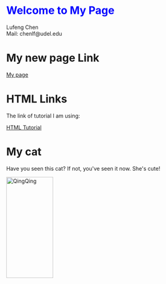 <html>

<head>
</head>

<body>  
  <h1 style="color:blue;">Welcome to My Page</h1>
  
  <div>Lufeng Chen</div>   
  <div>Mail: chenlf@udel.edu</div>
  
  <h1>My new page Link</h1>
  
  <a href="https://lufengchen233.github.io/LufengChen.github.io/">My page</a>
  
  <h1>HTML Links</h1>
  
  <p>The link of tutorial I am using:</p>
  <a href="https://www.w3schools.com/html/">HTML Tutorial</a>
  
  <h1>My cat</h1>
  <p>Have you seen this cat? If not, you've seen it now. She's cute!</p>
  
  <img src="My cat/QingQing.png" alt="QingQing" style="width:124px;height:268px">
  
</body>

</html>
